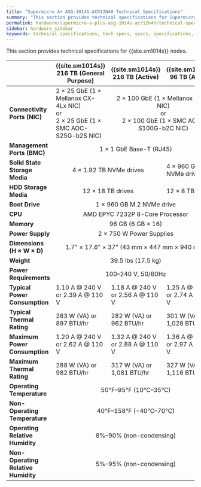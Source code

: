 ```yaml
---
title: "Supermicro A+ ASG-1014S-ACR12N4H Technical Specifications"
summary: "This section provides technical specifications for Supermicro A+ ASG-1014S-ACR12N4H nodes."
permalink: hardware/supermicro-a-plus-asg-1014s-acr12n4h/technical-specifications.html
sidebar: hardware_sidebar
keywords: technical specifications, tech specs, specs, specifications, Supermicro 1014S, ACR12N4H
---
```


This section provides technical specifications for {{site.sm1014s}} nodes.

<table cellspacing="0" cellpadding="0">
  <thead>
    <tr>
      <th></th>
      <th><strong>{{site.sm1014s}} 216 TB (General Purpose)</strong></th>
      <th><strong>{{site.sm1014s}} 216 TB (Active)</strong></th>
      <th><strong>{{site.sm1014s}} 96 TB (Active)</strong></th>
    </tr>
  </thead>
  <tbody>
    <tr>
      <td><strong>Connectivity Ports (NIC)</strong></td>
      <td>2 &#215; 25 GbE (1 &#215; Mellanox CX-4Lx NIC)<br>
      or<br>
      2 &#215; 25 GbE (1 &#215; SMC AOC-S25G-b2S NIC)</td>
      <td colspan="2" style="text-align: center;">2 &#215; 100 GbE (1 &#215; Mellanox CX-6 NIC)<br>
      or<br>
      2 &#215; 100 GbE (1 &#215; SMC AOC-S100G-b2C NIC)</td>    
    </tr>
    <tr>
      <td><strong>Management Ports (BMC)</strong></td>
      <td colspan="3" style="text-align: center;">1 &#215; 1 GbE Base-T (RJ45)</td>
    </tr>
    <tr>
      <td><strong>Solid State Storage Media</strong></td>
      <td colspan="2" style="text-align: center;">4 &#215; 1.92 TB NVMe drives</td>
      <td>4 &#215; 960 GB NVMe drives</td>
    </tr>
    <tr>
      <td><strong>HDD Storage Media</strong></td>
      <td colspan="2" style="text-align: center;">12 &#215; 18 TB drives</td>
      <td>12 &#215; 8 TB drives</td>
    </tr>    
    <tr>
      <td><strong>Boot Drive</strong></td>
      <td colspan="3" style="text-align: center;">1 &#215; 960 GB M.2 NVMe drive</td>
    </tr>
    <tr>
      <td><strong>CPU</strong></td>
      <td colspan="3" style="text-align: center;">AMD EPYC 7232P 8-Core Processor</td>
    </tr>
    <tr>
      <td><strong>Memory</strong></td>
      <td colspan="3" style="text-align: center;">96 GB (6 GB &#215; 16)</td>
    </tr>
    <tr>
      <td><strong>Power Supply</strong></td>
      <td colspan="3" style="text-align: center;">2 &#215; 750 W Power Supplies</td>
    </tr>
    <tr>
      <td><strong>Dimensions (H &#215; W &#215; D)</strong></td>
      <td colspan="3" style="text-align: center;">1.7" &#215; 17.6" &#215; 37" (43 mm &#215; 447 mm &#215; 940 mm)</td>
    </tr>
    <tr>
      <td><strong>Weight</strong></td>
      <td colspan="3" style="text-align: center;">39.5 lbs (17.5 kg)</td>
    </tr>
    <tr>
      <td><strong>Power Requirements</strong></td>
      <td colspan="3" style="text-align: center;">100&ndash;240 V, 50/60Hz</td>
    </tr>
    <tr>
      <td><strong>Typical Power Consumption</strong></td>
      <td>1.10 A @ 240 V or 2.39 A @ 110 V</td>
      <td>1.18 A @ 240 V or 2.56 A @ 110 V</td>
      <td>1.25 A @ 240 V or 2.74 A @ 110 V</td>
    </tr>
    <tr>
      <td><strong>Typical Thermal Rating</strong></td>
      <td>263 W (VA) or 897 BTU/hr</td>
      <td>282 W (VA) or 962 BTU/hr</td>
      <td>301 W (VA) or 1,028 BTU/hr</td>
    </tr>
    <tr>
      <td><div><strong>Maximum Power Consumption</strong></div></td>
      <td>1.20 A @ 240 V or 2.62 A @ 110 V</td>
      <td>1.32 A @ 240 V or 2.88 A @ 110 V</td>
      <td>1.36 A @ 240 V or 2.97 A @ 110 V</td>
    </tr>
    <tr>
      <td><strong>Maximum Thermal Rating</strong></td>
      <td>288 W (VA) or 982 BTU/hr</td>
      <td>317 W (VA) or 1,081 BTU/hr</td>
      <td>327 W (VA) or 1,116 BTU/hr</td>
    </tr>
    <tr>
      <td><strong>Operating Temperature</strong></td>
      <td colspan="3" style="text-align: center;">50&deg;F&ndash;95&deg;F (10&deg;C&ndash;35&deg;C)</td>
    </tr>
    <tr>
      <td><strong>Non-Operating Temperature</strong></td>
      <td colspan="3" style="text-align: center;">40&deg;F&ndash;158&deg;F (-40&deg;C&ndash;70&deg;C)</td>
    </tr>
    <tr>
      <td><strong>Operating Relative Humidity</strong></td>
      <td colspan="3" style="text-align: center;">8%&ndash;90% (non-condensing)</td>
    </tr>
    <tr>
      <td><div><strong>Non-Operating Relative Humidity</strong></div></td>
      <td colspan="3" style="text-align: center;">5%&ndash;95% (non-condensing)</td>
    </tr>
  </tbody>
</table>
